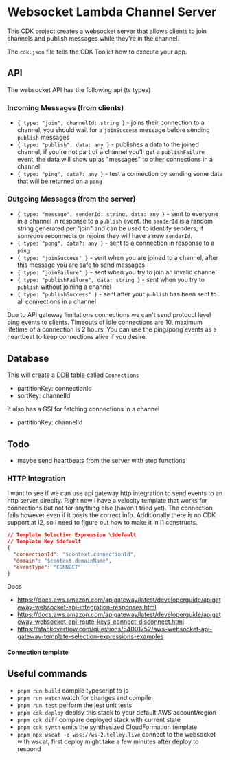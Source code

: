# Websocket Lambda Channel Server

This CDK project creates a websocket server that allows clients to join channels and publish messages while they're in the channel.

The `cdk.json` file tells the CDK Toolkit how to execute your app.

## API

The websocket API has the following api (ts types)

### Incoming Messages (from clients)

- `{ type: "join", channelId: string }` - joins their connection to a channel, you should wait for a `joinSuccess` message before sending `publish` messages
- `{ type: "publish", data: any }` - publishes a data to the joined channel, if you're not part of a channel you'll get a `publishFailure` event, the data will show up as "messages" to other connections in a channel
- `{ type: "ping", data?: any }` - test a connection by sending some data that will be returned on a `pong`

### Outgoing Messages (from the server)

- `{ type: "message", senderId: string, data: any }` - sent to everyone in a channel in response to a `publish` event. the `senderId` is a random string generated per "join" and can be used to identify senders, if someone reconnects or rejoins they will have a new `senderId`.
- `{ type: "pong", data?: any }` - sent to a connection in response to a `ping`
- `{ type: "joinSuccess" }` - sent when you are joined to a channel, after this message you are safe to send messages
- `{ type: "joinFailure" }` - sent when you try to join an invalid channel
- `{ type: "publishFailure", data: string }` - sent when you try to `publish` without joining a channel
- `{ type: "publishSuccess" }` - sent after your `publish` has been sent to all connections in a channel


Due to API gateway limitations connections we can't send protocol level ping events to clients. Timeouts of idle connections are 10, maximum lifetime of a connection is 2 hours. You can use the ping/pong events as a heartbeat to keep connections alive if you desire.

## Database

This will create a DDB table called `Connections`

- partitionKey: connectionId
- sortKey: channelId

It also has a GSI for fetching connections in a channel

- partitionKey: channelId

## Todo

- maybe send heartbeats from the server with step functions

### HTTP Integration
I want to see if we can use api gateway http integration to send events to an http server direclty. Right now I have a velocity template that works for connections but not for anything else (haven't tried yet). The connection fails however even if it posts the correct info. Additionally there is no CDK support at l2, so I need to figure out how to make it in l1 constructs.

```json
// Template Selection Expression \$default
// Template Key $default
{
  "connectionId": "$context.connectionId",
  "domain": "$context.domainName",
  "eventType": "CONNECT"
}
```

Docs
- https://docs.aws.amazon.com/apigateway/latest/developerguide/apigateway-websocket-api-integration-responses.html
- https://docs.aws.amazon.com/apigateway/latest/developerguide/apigateway-websocket-api-route-keys-connect-disconnect.html
- https://stackoverflow.com/questions/54001752/aws-websocket-api-gateway-template-selection-expressions-examples

#### Connection template


## Useful commands

- `pnpm run build`   compile typescript to js
- `pnpm run watch`   watch for changes and compile
- `pnpm run test`    perform the jest unit tests
- `pnpm cdk deploy`      deploy this stack to your default AWS account/region
- `pnpm cdk diff`        compare deployed stack with current state
- `pnpm cdk synth`       emits the synthesized CloudFormation template
- `pnpm npx wscat -c wss://ws-2.telley.live`     connect to the websocket with wscat, first deploy might take a few minutes after deploy to respond
